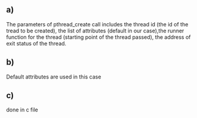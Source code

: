 ## a)  
 The parameters of pthread_create call includes the thread id (the id of the tread to be created), the list of attributes (default in our case),the runner function for the thread (starting point of the thread passed), the address of exit status of the thread.
## b)
 Default attributes are used in this case
## c)
 done in c file

